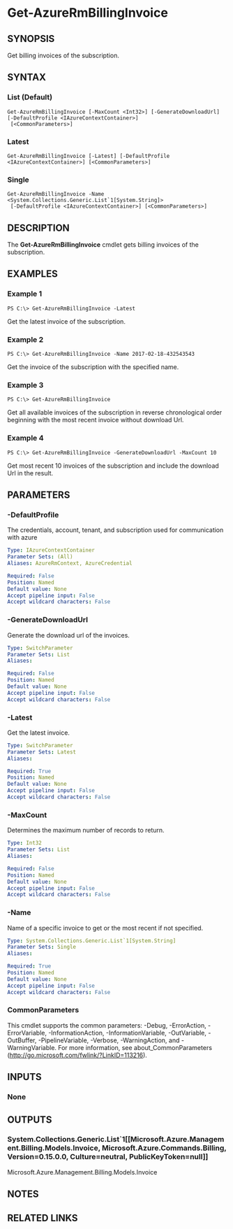 ﻿---
external help file: Microsoft.Azure.Commands.Billing.dll-Help.xml
Module Name: AzureRM.Billing
online version: https://docs.microsoft.com/en-us/powershell/module/azurerm.billing/get-azurermbillinginvoice
schema: 2.0.0
---

# Get-AzureRmBillingInvoice

## SYNOPSIS
Get billing invoices of the subscription.

## SYNTAX

### List (Default)
```
Get-AzureRmBillingInvoice [-MaxCount <Int32>] [-GenerateDownloadUrl] [-DefaultProfile <IAzureContextContainer>]
 [<CommonParameters>]
```

### Latest
```
Get-AzureRmBillingInvoice [-Latest] [-DefaultProfile <IAzureContextContainer>] [<CommonParameters>]
```

### Single
```
Get-AzureRmBillingInvoice -Name <System.Collections.Generic.List`1[System.String]>
 [-DefaultProfile <IAzureContextContainer>] [<CommonParameters>]
```

## DESCRIPTION
The **Get-AzureRmBillingInvoice** cmdlet gets billing invoices of the subscription. 

## EXAMPLES

### Example 1
```
PS C:\> Get-AzureRmBillingInvoice -Latest
```

Get the latest invoice of the subscription.

### Example 2
```
PS C:\> Get-AzureRmBillingInvoice -Name 2017-02-18-432543543
```

Get the invoice of the subscription with the specified name.

### Example 3
```
PS C:\> Get-AzureRmBillingInvoice
```

Get all available invoices of the subscription in reverse chronological order beginning with the most recent invoice without download Url. 

### Example 4
```
PS C:\> Get-AzureRmBillingInvoice -GenerateDownloadUrl -MaxCount 10
```

Get most recent 10 invoices of the subscription and include the download Url in the result.

## PARAMETERS

### -DefaultProfile
The credentials, account, tenant, and subscription used for communication with azure

```yaml
Type: IAzureContextContainer
Parameter Sets: (All)
Aliases: AzureRmContext, AzureCredential

Required: False
Position: Named
Default value: None
Accept pipeline input: False
Accept wildcard characters: False
```

### -GenerateDownloadUrl
Generate the download url of the invoices.

```yaml
Type: SwitchParameter
Parameter Sets: List
Aliases: 

Required: False
Position: Named
Default value: None
Accept pipeline input: False
Accept wildcard characters: False
```

### -Latest
Get the latest invoice.

```yaml
Type: SwitchParameter
Parameter Sets: Latest
Aliases: 

Required: True
Position: Named
Default value: None
Accept pipeline input: False
Accept wildcard characters: False
```

### -MaxCount
Determines the maximum number of records to return.

```yaml
Type: Int32
Parameter Sets: List
Aliases: 

Required: False
Position: Named
Default value: None
Accept pipeline input: False
Accept wildcard characters: False
```

### -Name
Name of a specific invoice to get or the most recent if not specified.

```yaml
Type: System.Collections.Generic.List`1[System.String]
Parameter Sets: Single
Aliases: 

Required: True
Position: Named
Default value: None
Accept pipeline input: False
Accept wildcard characters: False
```

### CommonParameters
This cmdlet supports the common parameters: -Debug, -ErrorAction, -ErrorVariable, -InformationAction, -InformationVariable, -OutVariable, -OutBuffer, -PipelineVariable, -Verbose, -WarningAction, and -WarningVariable. For more information, see about_CommonParameters (http://go.microsoft.com/fwlink/?LinkID=113216).

## INPUTS

### None

## OUTPUTS

### System.Collections.Generic.List`1[[Microsoft.Azure.Management.Billing.Models.Invoice, Microsoft.Azure.Commands.Billing, Version=0.15.0.0, Culture=neutral, PublicKeyToken=null]]
Microsoft.Azure.Management.Billing.Models.Invoice

## NOTES

## RELATED LINKS

